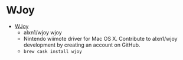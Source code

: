 # WJoy
- [WJoy](https://github.com/alxn1/wjoy)
  -  alxn1/wjoy wjoy
  - Nintendo wiimote driver for Mac OS X. Contribute to alxn1/wjoy development by creating an account on GitHub.
  - `brew cask install wjoy`
